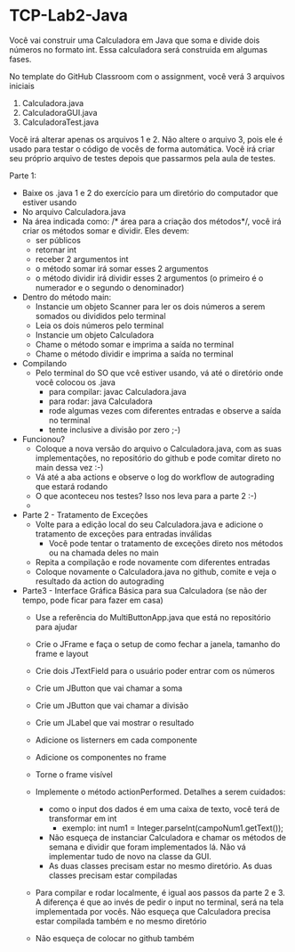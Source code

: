 # TCP-Lab2-Java

Você vai construir uma Calculadora em Java que soma e divide dois números no formato int.
Essa calculadora será construida em algumas fases.

No template do GitHub Classroom com o assignment, você verá 3 arquivos iniciais
1. Calculadora.java
2. CalculadoraGUI.java
3. CalculadoraTest.java

Você irá alterar apenas os arquivos 1 e 2. Não altere o arquivo 3, pois ele é usado para testar o código de vocês de forma automática. Você irá criar seu próprio arquivo de testes depois que passarmos pela aula de testes. 

Parte 1: 
- Baixe os .java 1 e 2 do exercício para um diretório do computador que estiver usando
- No arquivo Calculadora.java
- Na área indicada como: /* área para a criação dos métodos*/, você irá criar os métodos somar e dividir. Eles devem:
    - ser públicos
    - retornar int
    - receber 2 argumentos int
    - o método somar irá somar esses 2 argumentos
    - o método dividir irá dividir esses 2 argumentos (o primeiro é o numerador e o segundo o denominador)
- Dentro do método main:
    - Instancie um objeto Scanner para ler os dois números  a serem somados ou divididos pelo terminal
    - Leia os dois números pelo terminal
    - Instancie um objeto Calculadora
    - Chame o método somar e imprima a saída no terminal
    - Chame o método dividir e imprima a saída no terminal
- Compilando
    - Pelo terminal do SO que vcê estiver usando, vá até o diretório onde você colocou os .java
        - para compilar: javac Calculadora.java
        - para rodar: java Calculadora
        - rode algumas vezes com diferentes entradas e observe a saída no terminal
        - tente inclusive a divisão por zero ;-)
- Funcionou?
    - Coloque a nova versão do arquivo o Calculadora.java, com as suas implementações, no repositório do github e pode comitar direto no main dessa vez :-) 
    - Vá até a aba actions e observe o log do workflow de autograding que estará rodando
    - O que aconteceu nos testes? Isso nos leva para a parte 2 :-)
    - 
- Parte 2 - Tratamento de Exceções
    - Volte para a edição local do seu Calculadora.java e adicione o tratamento de exceções para entradas inválidas
        - Você pode tentar o tratamento de exceções direto nos métodos ou na chamada deles no main
    - Repita a compilação e rode novamente com diferentes entradas
    - Coloque novamente o Calculadora.java no github, comite e veja o resultado da action do autograding
- Parte3 - Interface Gráfica Básica para sua Calculadora (se não der tempo, pode ficar para fazer em casa)
    - Use a referência do MultiButtonApp.java que está no repositório para ajudar
    - Crie o JFrame e faça o setup de como fechar a janela, tamanho do frame e layout
    - Crie dois JTextField para o usuário poder entrar com os números
    - Crie um JButton que vai chamar a soma
    - Crie um JButton que vai chamar a divisão
    - Crie um JLabel que vai mostrar o resultado
    - Adicione os listerners em cada componente
    - Adicione os componentes no frame
    - Torne o frame visível
    - Implemente o método actionPerformed. Detalhes a serem cuidados:
        - como o input dos dados é em uma caixa de texto, você terá de transformar em int
            - exemplo: int num1 = Integer.parseInt(campoNum1.getText()); 
        - Não esqueça de instanciar Calculadora e chamar os métodos de semana e dividir que foram implementados lá. Não vá implementar tudo de novo na classe da GUI.
        - As duas classes precisam estar no mesmo diretório. As duas classes precisam estar compiladas 

    - Para compilar e rodar localmente, é igual aos passos da parte 2 e 3. A diferença é que ao invés de pedir o input no terminal, será na tela implementada por vocês. Não esqueça que Calculadora precisa estar compilada também e no mesmo diretório
    - Não esqueça de colocar no github também
 

